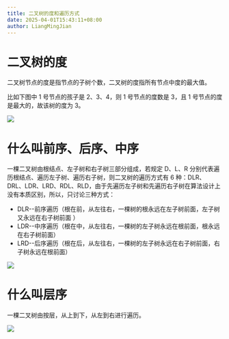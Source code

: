 ```yaml
---
title: 二叉树的度和遍历方式
date: 2025-04-01T15:43:11+08:00
author: LiangMingJian
---
```


# 二叉树的度

二叉树节点的度是指节点的子树个数，二叉树的度指所有节点中度的最大值。

比如下图中 1 号节点的孩子是 2、3、4，则 1 号节点的度数是 3，且 1 号节点的度是最大的，故该树的度为 3。

![](/_images/drawingbed/img/202504011545882.png)

# 什么叫前序、后序、中序

一棵二叉树由根结点、左子树和右子树三部分组成，若规定 D、L、R 分别代表遍历根结点、遍历左子树、遍历右子树，则二叉树的遍历方式有 6 种：DLR、DRL、LDR、LRD、RDL、RLD，由于先遍历左子树和先遍历右子树在算法设计上没有本质区别，所以，只讨论三种方式：

- DLR--前序遍历（根在前，从左往右，一棵树的根永远在左子树前面，左子树又永远在右子树前面 ）
- LDR--中序遍历（根在中，从左往右，一棵树的左子树永远在根前面，根永远在右子树前面）
- LRD--后序遍历（根在后，从左往右，一棵树的左子树永远在右子树前面，右子树永远在根前面）

![](/_images/drawingbed/img/202504011549323.png)

# 什么叫层序

一棵二叉树由按层，从上到下，从左到右进行遍历。

![](/_images/drawingbed/img/202504011551454.png)
